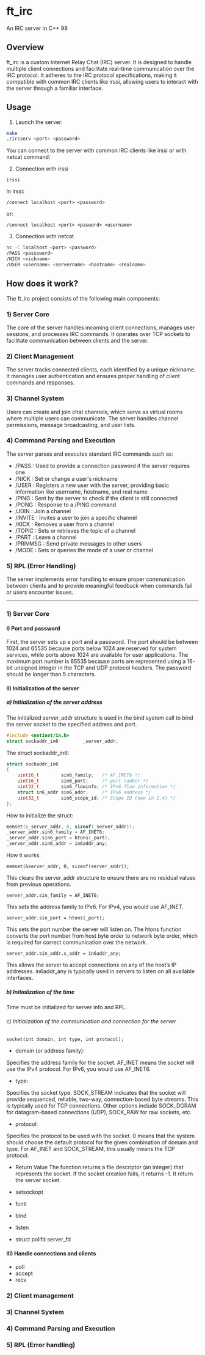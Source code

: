 # ft_irc

An IRC server in C++ 98

## Overview 

ft_irc is a custom Internet Relay Chat (IRC) server. It is designed to handle multiple client connections and facilitate real-time communication over the IRC protocol. It adheres to the IRC protocol specifications, making it compatible with common IRC clients like irssi, allowing users to interact with the server through a familiar interface.

## Usage

1) Launch the server: 

```bash
make
./ircserv <port> <password> 
```
You can connect to the server with common IRC clients like irssi or with netcat command: 

2) Connection with irssi

```irssi
irssi
```
In irssi: 

```irssi
/connect localhost <port> <password> 
```
or: 

```irssi
/connect localhost <port> <pasword> <username>
```

3) Connection with netcat

```bash
nc -C localhost <port> <password>
/PASS <passsword>
/NICK <nickname>
/USER <username> <servername> <hostname> <realname>
```
## How does it work?

The ft_irc project consists of the following main components:

### 1) Server Core
The core of the server handles incoming client connections, manages user sessions, and processes IRC commands. It operates over TCP sockets to facilitate communication between clients and the server.

### 2) Client Management
The server tracks connected clients, each identified by a unique nickname. It manages user authentication and ensures proper handling of client commands and responses.

### 3) Channel System
Users can create and join chat channels, which serve as virtual rooms where multiple users can communicate. The server handles channel permissions, message broadcasting, and user lists.

### 4) Command Parsing and Execution
The server parses and executes standard IRC commands such as:

- /PASS : Used to provide a connection password if the server requires one
- /NICK : Set or change a user's nickname
- /USER : Registers a new user with the server, providing basic information like  username, hostname, and real name
- /PING : Sent by the server to check if the client is still connected
- /PONG : Response to a /PING command
- /JOIN : Join a channel
- /INVITE : Invites a user to join a specific channel
- /KICK : Removes a user from a channel
- /TOPIC : Sets or retrieves the topic of a channel
- /PART : Leave a channel
- /PRIVMSG : Send private messages to other users
- /MODE : Sets or queries the mode of a user or channel

### 5) RPL (Error Handling)
The server implements error handling to ensure proper communication between clients and to provide meaningful feedback when commands fail or users encounter issues.

----------------------------------------------------------------------------------------------------------------------------------

### 1) Server Core

#### I) Port and password
First, the server sets up a port and a password. The port should be between 1024 and 65535 because ports below 1024 are reserved for system services, while ports above 1024 are available for user applications. The maximum port number is 65535 because ports are represented using a 16-bit unsigned integer in the TCP and UDP protocol headers. The password should be longer than 5 characters.

#### II) Initialization of the server

##### a) Initialization of the server address

The initialized server_addr structure is used in the bind system call to bind the server socket to the specified address and port.

```C
#include <netinet/in.h>
struct sockaddr_in6			_server_addr;
```

The struct sockaddr_in6: 

```C
struct sockaddr_in6 
{
    uint16_t        sin6_family;   /* AF_INET6 */
    uint16_t        sin6_port;     /* port number */
    uint32_t        sin6_flowinfo; /* IPv6 flow information */
    struct in6_addr sin6_addr;     /* IPv6 address */
    uint32_t        sin6_scope_id; /* Scope ID (new in 2.4) */
};
```

How to initialize the struct: 

```C
memset(&_server_addr, 0, sizeof(_server_addr));
_server_addr.sin6_family = AF_INET6;
_server_addr.sin6_port = htons(_port);
_server_addr.sin6_addr = in6addr_any;
```

How it works: 

```memset(&server_addr, 0, sizeof(server_addr)); ```

This clears the server_addr structure to ensure there are no residual values from previous operations.


```server_addr.sin_family = AF_INET6; ```

This sets the address family to IPv6. For IPv4, you would use AF_INET.


```server_addr.sin_port = htons(_port); ```

This sets the port number the server will listen on. 
The htons function converts the port number from host byte order to network byte order, which is required for correct communication over the network.


```server_addr.sin_addr.s_addr = in6addr_any; ```

This allows the server to accept connections on any of the host’s IP addresses. in6addr_any is typically used in servers to listen on all available interfaces.


##### b) Initialization of the time

Time must be initialized for server info and RPL.


###### c) Initialization of the communication and connection for the server

```socket(int domain, int type, int protocol); ```

- domain (or address family):

Specifies the address family for the socket. AF_INET means the socket will use the IPv4 protocol.
For IPv6, you would use AF_INET6.

- type:

Specifies the socket type. SOCK_STREAM indicates that the socket will provide sequenced, reliable, two-way, connection-based byte streams. This is typically used for TCP connections.
Other options include SOCK_DGRAM for datagram-based connections (UDP), SOCK_RAW for raw sockets, etc.

- protocol:

Specifies the protocol to be used with the socket. 0 means that the system should choose the default protocol for the given combination of domain and type. For AF_INET and SOCK_STREAM, this usually means the TCP protocol.

- Return Value
The function returns a file descriptor (an integer) that represents the socket. If the socket creation fails, it returns -1.
It return the server socket.

- setsockopt
- fcntl
- bind
- listen

- struct pollfd server_fd

#### III) Handle connections and clients

- poll
- accept
- recv 


### 2) Client management

### 3) Channel System

### 4) Command Parsing and Execution

### 5) RPL (Error handling)



